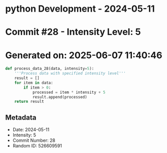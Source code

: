 ﻿# python Development - 2024-05-11
# Commit #28 - Intensity Level: 5
# Generated on: 2025-06-07 11:40:46
```python
def process_data_28(data, intensity=5):
    '''Process data with specified intensity level'''
    result = []
    for item in data:
        if item > 0:
            processed = item * intensity + 5
            result.append(processed)
    return result
```
## Metadata
- Date: 2024-05-11
- Intensity: 5
- Commit Number: 28
- Random ID: 526609591
